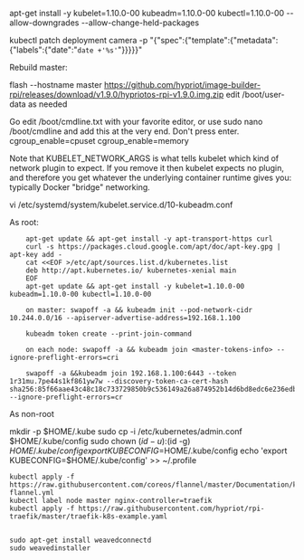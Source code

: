 apt-get install -y kubelet=1.10.0-00 kubeadm=1.10.0-00 kubectl=1.10.0-00 --allow-downgrades --allow-change-held-packages


kubectl patch deployment camera -p "{\"spec\":{\"template\":{\"metadata\":{\"labels\":{\"date\":\"`date +'%s'`\"}}}}}"

Rebuild master:

flash --hostname master https://github.com/hypriot/image-builder-rpi/releases/download/v1.9.0/hypriotos-rpi-v1.9.0.img.zip
edit /boot/user-data as needed

Go edit /boot/cmdline.txt with your favorite editor, or use
sudo nano /boot/cmdline
and add this at the very end. Don't press enter.
cgroup_enable=cpuset cgroup_enable=memory

Note that KUBELET_NETWORK_ARGS is what tells kubelet which kind of network plugin to expect. If you remove it then kubelet expects no plugin, and therefore you get whatever the underlying container runtime gives you: typically Docker "bridge" networking.

vi /etc/systemd/system/kubelet.service.d/10-kubeadm.conf



As root:

        apt-get update && apt-get install -y apt-transport-https curl
        curl -s https://packages.cloud.google.com/apt/doc/apt-key.gpg | apt-key add -
        cat <<EOF >/etc/apt/sources.list.d/kubernetes.list
        deb http://apt.kubernetes.io/ kubernetes-xenial main
        EOF
        apt-get update && apt-get install -y kubelet=1.10.0-00 kubeadm=1.10.0-00 kubectl=1.10.0-00

        on master: swapoff -a && kubeadm init --pod-network-cidr 10.244.0.0/16 --apiserver-advertise-address=192.168.1.100

        kubeadm token create --print-join-command 

        on each node: swapoff -a && kubeadm join <master-tokens-info> --ignore-preflight-errors=cri

        swapoff -a &&kubeadm join 192.168.1.100:6443 --token 1r31mu.7pe44s1kf861yw7w --discovery-token-ca-cert-hash sha256:85f66aae43c48c18c733729850b9c536149a26a874952b14d6bd8edc6e236edb --ignore-preflight-errors=cr

As non-root

   mkdir -p $HOME/.kube
   sudo cp -i /etc/kubernetes/admin.conf $HOME/.kube/config
   sudo chown $(id -u):$(id -g) $HOME/.kube/config
   export KUBECONFIG=$HOME/.kube/config
   echo 'export KUBECONFIG=$HOME/.kube/config' >> ~/.profile

    kubectl apply -f https://raw.githubusercontent.com/coreos/flannel/master/Documentation/kube-flannel.yml
    kubectl label node master nginx-controller=traefik
    kubectl apply -f https://raw.githubusercontent.com/hypriot/rpi-traefik/master/traefik-k8s-example.yaml


    sudo apt-get install weavedconnectd
    sudo weavedinstaller





